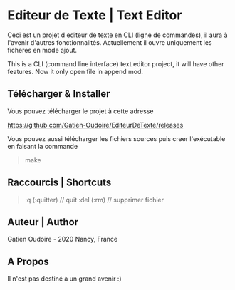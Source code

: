 # Editeur de Texte | Text Editor

Ceci est un projet d editeur de texte en CLI (ligne de commandes), il aura à l'avenir d'autres fonctionnalités. Actuellement il ouvre uniquement les ficheres en mode ajout.

This is a CLI (command line interface) text editor project, it will have other features. Now it only open file in append mod.

## Télécharger & Installer

Vous pouvez télécharger le projet à cette adresse

<https://github.com/Gatien-Oudoire/EditeurDeTexte/releases>

Vous pouvez aussi télécharger les fichiers sources puis creer l'exécutable en faisant la commande 

>make

## Raccourcis | Shortcuts

>:q   (:quitter) // quit
>:del (:rm) // supprimer fichier

## Auteur | Author

Gatien Oudoire - 2020 Nancy, France

## A Propos 

Il n'est pas destiné à un grand avenir :)
